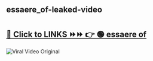 
 ## essaere_of-leaked-video 

# <h2><a href="https://clipsfans.com/essaere_of&ref=git">🔗 Click to LINKS ⏩⏩ 👉 🟢 essaere of </a></h2>

<a href="https://clipsfans.com/essaere_of&ref=git" rel="nofollow" data-target="animated-image.originalLink"><img src="https://i.ibb.co.com/xMMVF88/686577567.gif" alt="Viral Video Original" style="max-width: 100%; display: inline-block;" data-target="animated-image.originalImage"></a>
